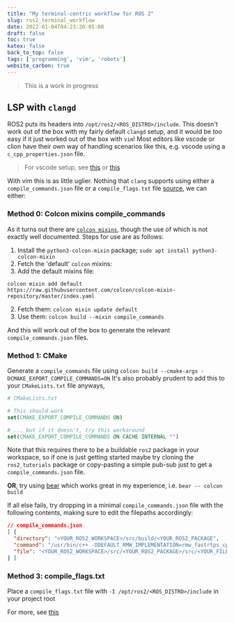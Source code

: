 ```yaml
---
title: "My terminal-centric workflow for ROS 2"
slug: ros2_terminal_workflow
date: 2022-01-04T04:23:20-05:00
draft: false
toc: true
katex: false
back_to_top: false
tags: ['programming', 'vim', 'robots']
website_carbon: true
---
```


> This is a work in progress


## LSP with `clangd` 

ROS2 puts its headers into `/opt/ros2/<ROS_DISTRO>/include`.
This doesn't work out of the box with my fairly default `clangd` setup, and it would be *too* easy if it just worked out of the box with `vim`!
Most editors like vscode or clion have their own way of handling scenarios like this, e.g. vscode using a `c_cpp_properties.json` file.

> For vscode setup, see [this](https://www.allisonthackston.com/articles/vscode-docker-ros2.html) or [this](https://erdalpekel.de/?p=157)


With vim this is as little uglier. 
Nothing that `clang` supports using either a `compile_commands.json` file or a `compile_flags.txt` file [source](https://clangd.llvm.org/installation.html#project-setup), we can either:

### Method 0: Colcon mixins compile_commands
As it turns out there are [`colcon mixins`](https://colcon.readthedocs.io/en/released/reference/verb/mixin.html), though the use of which is not exactly well documented.
Steps for use are as follows:

1. Install the `python3-colcon-mixin` package; `sudo apt install python3-colcon-mixin`
2. Fetch the 'default' `colcon` mixins: 
  1. Add the default mixins file:
  ``` 
  colcon mixin add default https://raw.githubusercontent.com/colcon/colcon-mixin-repository/master/index.yaml
  ```
  2. Fetch them: `colcon mixin update default`
3. Use them: `colcon build --mixin compile_commands`

And this will work out of the box to generate the relevant `compile_commands.json` files.


### Method 1: CMake
Generate a `compile_commands` file using `colcon build --cmake-args -DCMAKE_EXPORT_COMPILE_COMMANDS=ON`
It's also probably prudent to add this to your `CMakeLists.txt` file anyways, 

```cmake
# CMakeLists.txt

# This should work
set(CMAKE_EXPORT_COMPILE_COMMANDS ON)

# ... but if it doesn't, try this workaround
set(CMAKE_EXPORT_COMPILE_COMMANDS ON CACHE INTERNAL "")
```

Note that this requires there to be a buildable `ros2` package in your workspace, so if one is just getting started maybe try cloning the `ros2_tutorials` package or copy-pasting a simple pub-sub just to get a `compile_commands.json` file.

**OR**, try using [bear](https://github.com/rizsotto/Bear) which works great in my experience, i.e. `bear -- colcon build`


If all else fails, try dropping in a minimal `compile_commands.json` file with the following contents, making sure to edit the filepaths accordingly:

```json
// compile_commands.json
[ {
  "directory": "<YOUR_ROS2_WORKSPACE>/src/build/<YOUR_ROS2_PACKAGE",
  "command": "/usr/bin/c++ -DDEFAULT_RMW_IMPLEMENTATION=rmw_fastrtps_cpp -DRCUTILS_ENABLE_FAULT_INJECTION -DSPDLOG_COMPILED_LIB -isystem /opt/ros2/foxy/include -Wall -Wextra -Wpedantic -std=gnu++14 -o CMakeFiles/<YOUR_PACKAGE_NAME>.dir/src/<YOUR_FILE_NAME>.o -c <YOUR_ROS2_WORKSPACE>/src/<YOUR_ROS2_PACKAGE>/src/<YOUR_FILE_NAME>.cpp",
  "file": "<YOUR_ROS2_WORKSPACE>/src/<YOUR_ROS2_PACKAGE>/src/<YOUR_FILE_NAME>.cpp"
} ]
```


### Method 3: compile_flags.txt
Place a `compile_flags.txt` file with `-I /opt/ros2/<ROS_DISTRO>/include` in your project root



For more, see [this](https://github.com/clangd/coc-clangd/issues/28)























